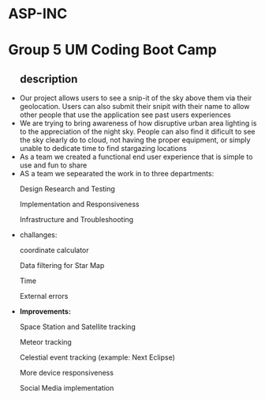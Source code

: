 # ASP-INC
<h1>Group 5 UM Coding Boot Camp</h1>
<ul>
<h2>description</h2>
<li>Our project allows users to see a snip-it of the sky above them via their geolocation. Users can also submit their snipit with their name to allow other people that use the application see past users experiences</li>
<li>We are trying to bring awareness of how disruptive urban area lighting is to the appreciation of the night sky. People can also find it dificult to see the sky clearly do to cloud, not having the proper equipment, or simply unable to dedicate time to find stargazing locations</li>
<li>As a team we created a functional end user experience that is simple to use and fun to share </li>
<li>AS a team we sepearated the work in to three departments:</li>
<p>Design Research and Testing</p>
<p>Implementation and Responsiveness</p>
<p>Infrastructure and Troubleshooting</p>
<li>challanges:</li>
<p>coordinate calculator</p>
<p>Data filtering for Star Map</p>
<p>Time</p>
<p>External errors</p>
<li><strong>Improvements:</strong></li>
<p>Space Station and Satellite tracking</p>
<p>Meteor tracking</p>
<p>Celestial event tracking (example: Next Eclipse) </p>
<p>More device responsiveness</p>
<p>Social Media implementation</p>
 </ul>